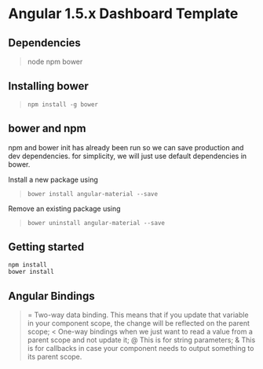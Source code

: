 # Angular 1.5.x Dashboard Template

## Dependencies
> node
> npm
> bower

## Installing bower
> `npm install -g bower`

## bower and npm
npm and bower init has already been run so we can save production and dev dependencies.
for simplicity, we will just use default dependencies in bower.

Install a new package using
> `bower install angular-material --save`

Remove an existing package using
> `bower uninstall angular-material --save`

## Getting started
```
npm install
bower install
```


## Angular Bindings
> = Two-way data binding. This means that if you update that variable in your component scope, the change will be reflected on the parent scope;
> < One-way bindings when we just want to read a value from a parent scope and not update it;
> @ This is for string parameters;
> & This is for callbacks in case your component needs to output something to its parent scope.

